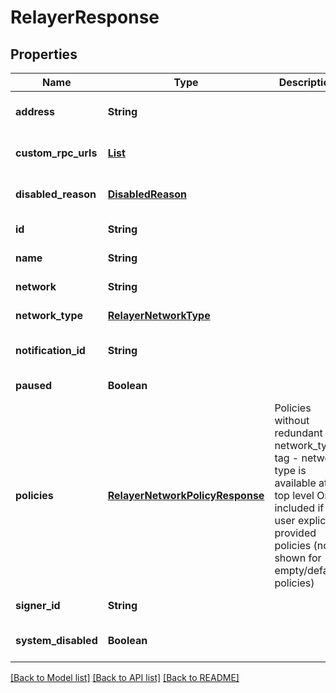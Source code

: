 # RelayerResponse
## Properties

| Name | Type | Description | Notes |
|------------ | ------------- | ------------- | -------------|
| **address** | **String** |  | [optional] [default to null] |
| **custom\_rpc\_urls** | [**List**](RpcConfig.md) |  | [optional] [default to null] |
| **disabled\_reason** | [**DisabledReason**](DisabledReason.md) |  | [optional] [default to null] |
| **id** | **String** |  | [default to null] |
| **name** | **String** |  | [default to null] |
| **network** | **String** |  | [default to null] |
| **network\_type** | [**RelayerNetworkType**](RelayerNetworkType.md) |  | [default to null] |
| **notification\_id** | **String** |  | [optional] [default to null] |
| **paused** | **Boolean** |  | [default to null] |
| **policies** | [**RelayerNetworkPolicyResponse**](RelayerNetworkPolicyResponse.md) | Policies without redundant network_type tag - network type is available at top level Only included if user explicitly provided policies (not shown for empty/default policies) | [optional] [default to null] |
| **signer\_id** | **String** |  | [default to null] |
| **system\_disabled** | **Boolean** |  | [optional] [default to null] |

[[Back to Model list]](../README.md#documentation-for-models) [[Back to API list]](../README.md#documentation-for-api-endpoints) [[Back to README]](../README.md)

